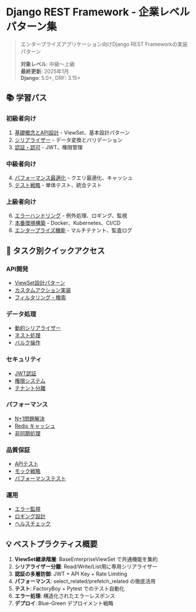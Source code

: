 # Django REST Framework - 企業レベルパターン集

> エンタープライズアプリケーション向けDjango REST Frameworkの実装パターン
> 
> **対象レベル**: 中級〜上級  
> **最終更新**: 2025年1月  
> **Django**: 5.0+, DRF: 3.15+

## 📚 学習パス

### 初級者向け
1. [基礎概念とAPI設計](./01-fundamentals.md) - ViewSet、基本設計パターン
2. [シリアライザー](./02-serializers.md) - データ変換とバリデーション
3. [認証・認可](./03-auth-permissions.md) - JWT、権限管理

### 中級者向け
4. [パフォーマンス最適化](./04-performance.md) - クエリ最適化、キャッシュ
5. [テスト戦略](./05-testing.md) - 単体テスト、統合テスト

### 上級者向け
6. [エラーハンドリング](./06-error-handling.md) - 例外処理、ロギング、監視
7. [本番環境構築](./07-deployment.md) - Docker、Kubernetes、CI/CD
8. [エンタープライズ機能](./08-enterprise.md) - マルチテナント、監査ログ

## 🎯 タスク別クイックアクセス

### API開発
- [ViewSet設計パターン](./01-fundamentals.md#viewset-patterns)
- [カスタムアクション実装](./01-fundamentals.md#custom-actions)
- [フィルタリング・検索](./01-fundamentals.md#filtering)

### データ処理
- [動的シリアライザー](./02-serializers.md#dynamic-serializers)
- [ネスト処理](./02-serializers.md#nested-serializers)
- [バルク操作](./02-serializers.md#bulk-operations)

### セキュリティ
- [JWT認証](./03-auth-permissions.md#jwt-authentication)
- [権限システム](./03-auth-permissions.md#permissions)
- [テナント分離](./08-enterprise.md#multi-tenancy)

### パフォーマンス
- [N+1問題解決](./04-performance.md#query-optimization)
- [Redis キャッシュ](./04-performance.md#caching)
- [非同期処理](./04-performance.md#async-processing)

### 品質保証
- [APIテスト](./05-testing.md#api-testing)
- [モック戦略](./05-testing.md#mocking)
- [パフォーマンステスト](./05-testing.md#performance-testing)

### 運用
- [エラー監視](./06-error-handling.md#monitoring)
- [ロギング設計](./06-error-handling.md#logging)
- [ヘルスチェック](./07-deployment.md#health-checks)

## 💡 ベストプラクティス概要

1. **ViewSet継承階層**: BaseEnterpriseViewSet で共通機能を集約
2. **シリアライザー分離**: Read/Write/List用に専用シリアライザー
3. **認証の多層防御**: JWT + API Key + Rate Limiting
4. **パフォーマンス**: select_related/prefetch_related の徹底活用
5. **テスト**: FactoryBoy + Pytest でのテスト自動化
6. **エラー処理**: 構造化されたエラーレスポンス
7. **デプロイ**: Blue-Green デプロイメント戦略